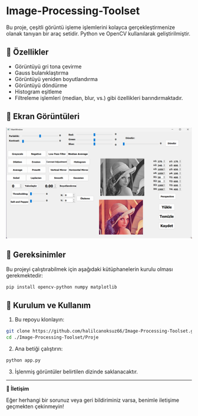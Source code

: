 # Image-Processing-Toolset
 
Bu proje, çeşitli görüntü işleme işlemlerini kolayca gerçekleştirmenize olanak tanıyan bir araç setidir. Python ve OpenCV kullanılarak geliştirilmiştir.

## 🚀 Özellikler
- Görüntüyü gri tona çevirme
- Gauss bulanıklaştırma
- Görüntüyü yeniden boyutlandırma
- Görüntüyü döndürme
- Histogram eşitleme
- Filtreleme işlemleri (median, blur, vs.)
gibi özellikleri barındırmaktadır.

## 📸 Ekran Görüntüleri

![Ana Sayfa](screenshots/Image.png)

## 📌 Gereksinimler
Bu projeyi çalıştırabilmek için aşağıdaki kütüphanelerin kurulu olması gerekmektedir:

```bash
pip install opencv-python numpy matplotlib
```

## 🔧 Kurulum ve Kullanım
1. Bu repoyu klonlayın:
```bash
git clone https://github.com/halilcanoksuz66/Image-Processing-Toolset.git
cd ./Image-Processing-Toolset/Proje
```
2. Ana betiği çalıştırın:
```bash
python app.py
```
3. İşlenmiş görüntüler belirtilen dizinde saklanacaktır.
---

**📩 İletişim**

Eğer herhangi bir sorunuz veya geri bildiriminiz varsa, benimle iletişime geçmekten çekinmeyin!

